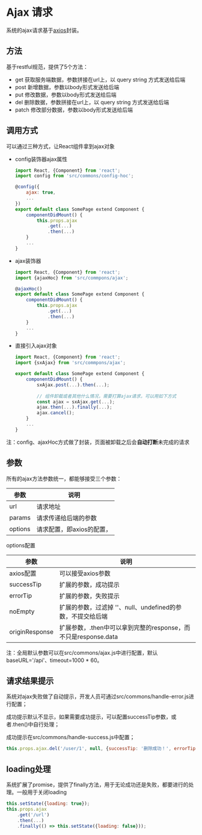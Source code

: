 # Ajax 请求
系统的ajax请求基于[axios](https://github.com/axios/axios)封装。

## 方法
基于restful规范，提供了5个方法：

- get 获取服务端数据，参数拼接在url上，以 query string 方式发送给后端
- post 新增数据，参数以body形式发送给后端
- put 修改数据，参数以body形式发送给后端
- del 删除数据，参数拼接在url上，以 query string 方式发送给后端
- patch 修改部分数据，参数以body形式发送给后端

## 调用方式
可以通过三种方式，让React组件拿到ajax对象

- config装饰器ajax属性
    ```js
    import React, {Component} from 'react';
    import config from 'src/commons/config-hoc';
    
    @config({
        ajax: true,
        ...
    })
    export default class SomePage extend Component {
        componentDidMount() {
            this.props.ajax
                .get(...)
                .then(...)
        }
        ...
    }
    ```
- ajax装饰器
    ```js
    import React, {Component} from 'react';
    import {ajaxHoc} from 'src/commpons/ajax';
    
    @ajaxHoc()
    export default class SomePage extend Component {
        componentDidMount() {
            this.props.ajax
                .get(...)
                .then(...)
        }
        ...
    } 
    ```
- 直接引入ajax对象
    ```js
    import React, {Component} from 'react';
    import {sxAjax} from 'src/commpons/ajax';
    
    export default class SomePage extend Component {
        componentDidMount() {
            sxAjax.post(...).then(...);
        
            // 组件卸载或者其他什么情况，需要打算ajax请求，可以用如下方式
            const ajax = sxAjax.get(...);
            ajax.then(...).finally(...);
            ajax.cancel();
        }
        ...
    } 
    ```
注：config、ajaxHoc方式做了封装，页面被卸载之后会**自动打断**未完成的请求

## 参数
所有的ajax方法参数统一，都能够接受三个参数：

参数|说明
---|---
url|请求地址
params|请求传递给后端的参数
options|请求配置，即axios的配置，

options配置

参数|说明
---|---
axios配置|可以接受axios参数
successTip|扩展的参数，成功提示
errorTip|扩展的参数，失败提示
noEmpty|扩展的参数，过滤掉 ''、null、undefined的参数，不提交给后端
originResponse|扩展参数，.then中可以拿到完整的response，而不只是response.data

注：全局默认参数可以在src/commons/ajax.js中进行配置，默认baseURL='/api'、timeout=1000 * 60。

## 请求结果提示
系统对ajax失败做了自动提示，开发人员可通过src/commons/handle-error.js进行配置；

成功提示默认不显示，如果需要成功提示，可以配置successTip参数，或者.then()中自行处理；

成功提示在src/commons/handle-success.js中配置；
```js
this.props.ajax.del('/user/1', null, {successTip: '删除成功！', errorTip: '删除失败！', noEmpty: true});
```

## loading处理
系统扩展了promise，提供了finally方法，用于无论成功还是失败，都要进行的处理。一般用于关闭loading
```js
this.setState({loading: true});
this.props.ajax
    .get('/url')
    .then(...)
    .finally(() => this.setState({loading: false}));
```

